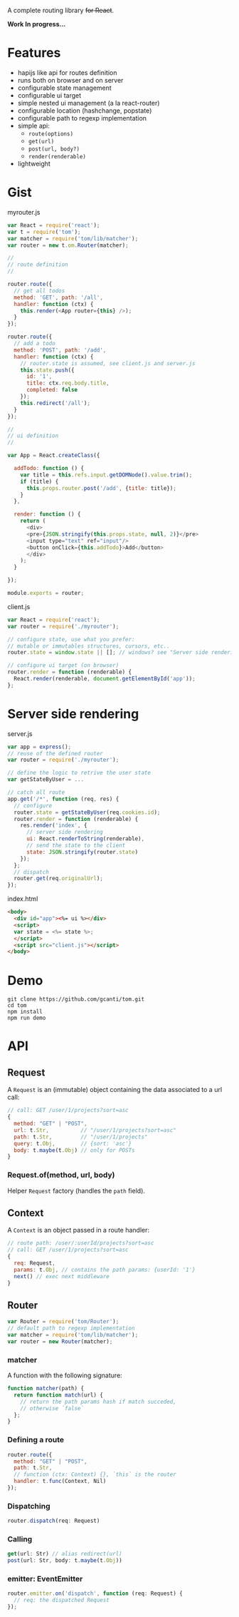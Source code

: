 A complete routing library <del>for React</del>.

**Work In progress...**

# Features

- hapijs like api for routes definition
- runs both on browser and on server
- configurable state management
- configurable ui target
- simple nested ui management (a la react-router)
- configurable location (hashchange, popstate)
- configurable path to regexp implementation
- simple api:
  - `route(options)`
  - `get(url)`
  - `post(url, body?)`
  - `render(renderable)`
- lightweight

# Gist

myrouter.js

```js
var React = require('react');
var t = require('tom');
var matcher = require('tom/lib/matcher');
var router = new t.om.Router(matcher);

//
// route definition
//

router.route({
  // get all todos
  method: 'GET', path: '/all',
  handler: function (ctx) {
    this.render(<App router={this} />);
  }
});

router.route({
  // add a todo
  method: 'POST', path: '/add',
  handler: function (ctx) {
    // router.state is assumed, see client.js and server.js
    this.state.push({
      id: '1',
      title: ctx.req.body.title,
      completed: false
    });
    this.redirect('/all');
  }
});

//
// ui definition
//

var App = React.createClass({

  addTodo: function () {
    var title = this.refs.input.getDOMNode().value.trim();
    if (title) {
      this.props.router.post('/add', {title: title});
    }
  },

  render: function () {
    return (
      <div>
      <pre>{JSON.stringify(this.props.state, null, 2)}</pre>
      <input type="text" ref="input"/>
      <button onClick={this.addTodo}>Add</button>
      </div>
    );
  }

});

module.exports = router;
```

client.js

```js
var React = require('react');
var router = require('./myrouter');

// configure state, use what you prefer:
// mutable or immutables structures, cursors, etc..
router.state = window.state || []; // windows? see "Server side rendering"

// configure ui target (on browser)
router.render = function (renderable) {
  React.render(renderable, document.getElementById('app'));
};

```

# Server side rendering

server.js

```js
var app = express();
// reuse of the defined router
var router = require('./myrouter');

// define the logic to retrive the user state
var getStateByUser = ...

// catch all route
app.get('/*', function (req, res) {
  // configure
  router.state = getStateByUser(req.cookies.id);
  router.render = function (renderable) {
    res.render('index', {
      // server side rendering
      ui: React.renderToString(renderable),
      // send the state to the client
      state: JSON.stringify(router.state)
    });
  };
  // dispatch
  router.get(req.originalUrl);
});
```

index.html

```html
<body>
  <div id="app"><%= ui %></div>
  <script>
  var state = <%= state %>;
  </script>
  <script src="client.js"></script>
</body>
```

# Demo

```
git clone https://github.com/gcanti/tom.git
cd tom
npm install
npm run demo
```

# API

## Request

A `Request` is an (immutable) object containing the data associated to a url call:

```js
// call: GET /user/1/projects?sort=asc
{
  method: "GET" | "POST",
  url: t.Str,          // "/user/1/projects?sort=asc"
  path: t.Str,         // "/user/1/projects"
  query: t.Obj,        // {sort: 'asc'}
  body: t.maybe(t.Obj) // only for POSTs
}
```

### Request.of(method, url, body)

Helper `Request` factory (handles the `path` field).

## Context

A `Context` is an object passed in a route handler:

```js
// route path: /user/:userId/projects?sort=asc
// call: GET /user/1/projects?sort=asc
{
  req: Request,
  params: t.Obj, // contains the path params: {userId: '1'}
  next() // exec next middleware
}
```

## Router

```js
var Router = require('tom/Router');
// default path to regexp implementation
var matcher = require('tom/lib/matcher');
var router = new Router(matcher);
```

### matcher

A function with the following signature:

```js
function matcher(path) {
  return function match(url) {
    // return the path params hash if match succeded,
    // otherwise `false`
  };
}
```


### Defining a route

```js
router.route({
  method: "GET" | "POST",
  path: t.Str,
  // function (ctx: Context) {}, `this` is the router
  handler: t.func(Context, Nil)
});
```

### Dispatching

```js
router.dispatch(req: Request)
```

### Calling

```js
get(url: Str) // alias redirect(url)
post(url: Str, body: t.maybe(t.Obj))
```

### emitter: EventEmitter

```js
router.emitter.on('dispatch', function (req: Request) {
  // req: the dispatched Request
});
```
